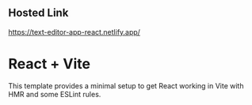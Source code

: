 ## Hosted Link
https://text-editor-app-react.netlify.app/

# React + Vite

This template provides a minimal setup to get React working in Vite with HMR and some ESLint rules.
